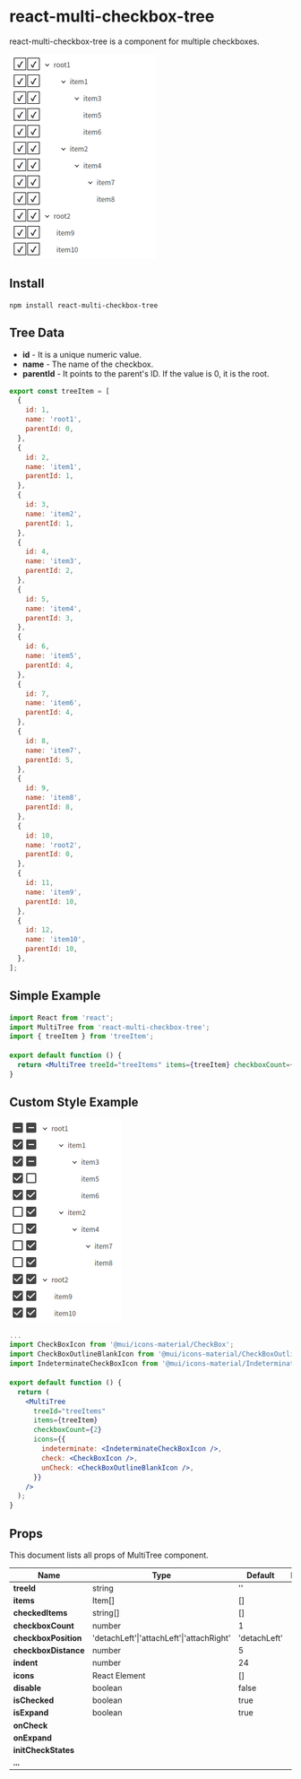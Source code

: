# react-multi-checkbox-tree

react-multi-checkbox-tree is a component for multiple checkboxes.

![examples](https://github.com/kiminseob/react-multi-checkbox-tree/blob/main/docs/simple-example.gif)

## Install

```shell
npm install react-multi-checkbox-tree
```

## Tree Data

- **id** - It is a unique numeric value.
- **name** - The name of the checkbox.
- **parentId** - It points to the parent's ID. If the value is 0, it is the root.

```js
export const treeItem = [
  {
    id: 1,
    name: 'root1',
    parentId: 0,
  },
  {
    id: 2,
    name: 'item1',
    parentId: 1,
  },
  {
    id: 3,
    name: 'item2',
    parentId: 1,
  },
  {
    id: 4,
    name: 'item3',
    parentId: 2,
  },
  {
    id: 5,
    name: 'item4',
    parentId: 3,
  },
  {
    id: 6,
    name: 'item5',
    parentId: 4,
  },
  {
    id: 7,
    name: 'item6',
    parentId: 4,
  },
  {
    id: 8,
    name: 'item7',
    parentId: 5,
  },
  {
    id: 9,
    name: 'item8',
    parentId: 8,
  },
  {
    id: 10,
    name: 'root2',
    parentId: 0,
  },
  {
    id: 11,
    name: 'item9',
    parentId: 10,
  },
  {
    id: 12,
    name: 'item10',
    parentId: 10,
  },
];
```

## Simple Example

```jsx
import React from 'react';
import MultiTree from 'react-multi-checkbox-tree';
import { treeItem } from 'treeItem';

export default function () {
  return <MultiTree treeId="treeItems" items={treeItem} checkboxCount={2} />;
}
```

## Custom Style Example

![customStyle-examples](https://github.com/kiminseob/react-multi-checkbox-tree/blob/main/docs/customStyle-example.png)

```jsx
...
import CheckBoxIcon from '@mui/icons-material/CheckBox';
import CheckBoxOutlineBlankIcon from '@mui/icons-material/CheckBoxOutlineBlank';
import IndeterminateCheckBoxIcon from '@mui/icons-material/IndeterminateCheckBox';

export default function () {
  return (
    <MultiTree
      treeId="treeItems"
      items={treeItem}
      checkboxCount={2}
      icons={{
        indeterminate: <IndeterminateCheckBoxIcon />,
        check: <CheckBoxIcon />,
        unCheck: <CheckBoxOutlineBlankIcon />,
      }}
    />
  );
}
```

## Props

This document lists all props of MultiTree component.

| Name                 | Type                                      | Default      | Description |
| -------------------- | ----------------------------------------- | ------------ | ----------- |
| **treeId**           | string                                    | ''           |             |
| **items**            | Item[]                                    | []           |             |
| **checkedItems**     | string[]                                  | []           |             |
| **checkboxCount**    | number                                    | 1            |             |
| **checkboxPosition** | 'detachLeft'\|'attachLeft'\|'attachRight' | 'detachLeft' |             |
| **checkboxDistance** | number                                    | 5            |             |
| **indent**           | number                                    | 24           |             |
| **icons**            | React Element                             | []           |             |
| **disable**          | boolean                                   | false        |             |
| **isChecked**        | boolean                                   | true         |             |
| **isExpand**         | boolean                                   | true         |             |
| **onCheck**          |                                           |              |             |
| **onExpand**         |                                           |              |             |
| **initCheckStates**  |                                           |              |             |
| **...**              |                                           |              |             |
